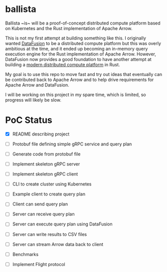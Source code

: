 # ballista

Ballista ~is~ will be a proof-of-concept distributed compute platform based on Kubernetes and the Rust implementation of Apache Arrow.

This is not my first attempt at building something like this. I originally wanted [DataFusion](https://github.com/apache/arrow/tree/master/rust/datafusion) to be a distributed compute platform but this was overly ambitious at the time, and it ended up becoming an in-memory query execution engine for the Rust implementation of Apache Arrow. However, DataFusion now provides a good foundation to have another attempt at building a [modern distributed compute platform](https://andygrove.io/how_to_build_a_modern_distributed_compute_platform/) in Rust.

My goal is to use this repo to move fast and try out ideas that eventually can be contributed back to Apache Arrow and to help drive requirements for Apache Arrow and DataFusion.

I will be working on this project in my spare time, which is limited, so progress will likely be slow. 

# PoC Status

- [X] README describing project
- [ ] Protobuf file defining simple gRPC service and query plan
- [ ] Generate code from protobuf file
- [ ] Implement skeleton gRPC server
- [ ] Implement skeleton gRPC client
- [ ] CLI to create cluster using Kubernetes
- [ ] Example client to create query plan
- [ ] Client can send query plan
- [ ] Server can receive query plan
- [ ] Server can execute query plan using DataFusion
- [ ] Server can write results to CSV files
- [ ] Server can stream Arrow data back to client
- [ ] Benchmarks
- [ ] Implement Flight protocol









 


